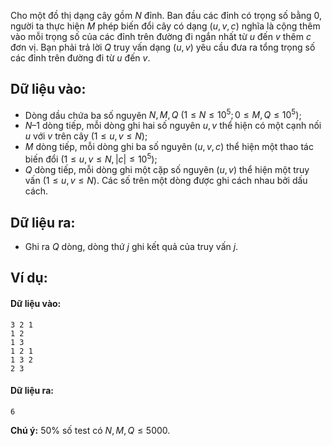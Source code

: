 <!--**<center>NGUỒN: ĐỀ THI THỬ VOI 2015 3HB (Hải phòng - Hải Dương - Hưng Yên - Bắc Giang)</center>**-->

Cho một đồ thị dạng cây gồm $N$ đỉnh. Ban đầu các đỉnh có trọng số bằng $0$, người ta thực hiện $M$ phép biến đổi cây có dạng $(u, v, c)$ nghĩa là cộng thêm vào mỗi trọng số của các đỉnh trên đường đi ngắn nhất từ $u$ đến $v$ thêm $c$ đơn vị. Bạn phải trả lời $Q$ truy vấn dạng $(u, v)$ yêu cầu đưa ra tổng trọng số các đỉnh trên đường đi từ $u$ đến $v$.

## Dữ liệu vào:
- Dòng dầu chứa ba số nguyên $N, M, Q\ (1 ≤ N ≤ 10^5; 0 ≤ M, Q ≤ 10^5)$;
- $N – 1$ dòng tiếp, mỗi dòng ghi hai số nguyên $u, v$ thể hiện có một cạnh nối $u$ với $v$ trên cây $(1 ≤ u, v ≤ N)$;
- $M$ dòng tiếp, mỗi dòng ghi ba số nguyên $(u, v, c)$ thể hiện một thao tác biến đổi $(1 ≤ u, v ≤ N, |c| ≤ 10^5)$;
- $Q$ dòng tiếp, mỗi dòng ghi một cặp số nguyên $(u, v)$ thể hiện một truy vấn $(1 ≤ u, v ≤ N)$.
Các số trên một dòng được ghi cách nhau bởi dấu cách.

## Dữ liệu ra:
- Ghi ra $Q$ dòng, dòng thứ $j$ ghi kết quả của truy vấn $j$.

## Ví dụ:
#### Dữ liệu vào:
```
3 2 1
1 2
1 3
1 2 1
1 3 2
2 3
```

#### Dữ liệu ra:
```
6
```

**Chú ý:** $50\%$ số test có $N,M ,Q≤5000$.